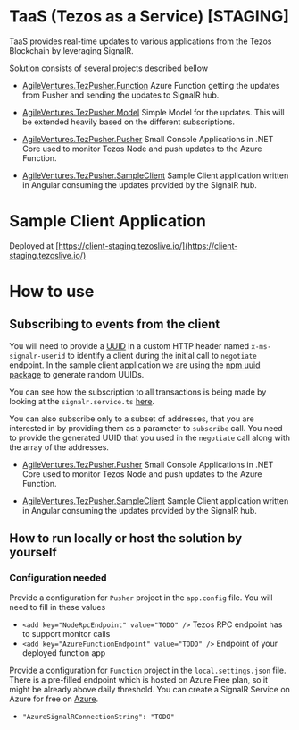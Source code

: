 
# TaaS (Tezos as a Service) [STAGING]
TaaS provides real-time updates to various applications from the Tezos Blockchain by leveraging SignalR. 

Solution consists of several projects described bellow

 - [AgileVentures.TezPusher.Function](https://github.com/agile-ventures/TaaS/tree/staging/AgileVentures.TezPusher.Function "AgileVentures.TezPusher.Function")
Azure Function getting the updates from Pusher and sending the updates to SignalR hub.

 - [AgileVentures.TezPusher.Model](https://github.com/agile-ventures/TaaS/tree/staging/AgileVentures.TezPusher.Model "AgileVentures.TezPusher.Model")
Simple Model for the updates. This will be extended heavily based on the different subscriptions.

 - [AgileVentures.TezPusher.Pusher](https://github.com/agile-ventures/TaaS/tree/staging/AgileVentures.TezPusher.Pusher "AgileVentures.TezPusher.Pusher")
Small Console Applications in .NET Core used to monitor Tezos Node and push updates to the Azure Function.

 - [AgileVentures.TezPusher.SampleClient](https://github.com/agile-ventures/TaaS/tree/staging/AgileVentures.TezPusher.SampleClient "AgileVentures.TezPusher.SampleClient")
 Sample Client application written in Angular consuming the updates provided by the SignalR hub.   

# Sample Client Application
Deployed at [https://client-staging.tezoslive.io/](https://client-staging.tezoslive.io/)

# How to use
## Subscribing to events from the client

You will need to provide a [UUID](https://en.wikipedia.org/wiki/Universally_unique_identifier) in a custom HTTP header named `x-ms-signalr-userid` to identify a client during the initial call to `negotiate` endpoint. In the sample client application we are using the [npm uuid package](https://www.npmjs.com/package/uuid) to generate random UUIDs. 

You can see how the subscription to all transactions is being made by looking at the `signalr.service.ts` [here](https://github.com/agile-ventures/TaaS/blob/master/AgileVentures.TezPusher.SampleClient/src/app/signalr.service.ts). 

You can also subscribe only to a subset of addresses, that you are interested in by providing them as a parameter to `subscribe` call. You need to provide the generated UUID that you used in the `negotiate` call along with the array of the addresses.


 - [AgileVentures.TezPusher.Pusher](https://github.com/agile-ventures/TaaS/tree/staging/AgileVentures.TezPusher.Pusher "AgileVentures.TezPusher.Pusher")
Small Console Applications in .NET Core used to monitor Tezos Node and push updates to the Azure Function.

 - [AgileVentures.TezPusher.SampleClient](https://github.com/agile-ventures/TaaS/tree/staging/AgileVentures.TezPusher.SampleClient "AgileVentures.TezPusher.SampleClient")
 Sample Client application written in Angular consuming the updates provided by the SignalR hub.   

## How to run locally or host the solution by yourself
### Configuration needed
Provide a configuration for `Pusher` project in the `app.config` file. You will need to fill in these values
 - `<add key="NodeRpcEndpoint" value="TODO" />` Tezos RPC endpoint has to support monitor calls
 - `<add key="AzureFunctionEndpoint" value="TODO" />` Endpoint of your deployed function app

Provide a configuration for `Function` project in the `local.settings.json` file. 
There is a pre-filled endpoint which is hosted on Azure Free plan, so it might be already above daily threshold. You can create a SignalR Service on Azure for free on [Azure](https://azure.microsoft.com/en-us/).
 - `"AzureSignalRConnectionString": "TODO"`

